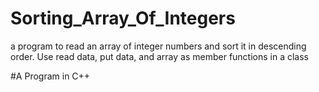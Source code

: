 # Sorting_Array_Of_Integers
a program to read an array of integer numbers  and sort it in descending order. Use read data, put  data, and array as member functions in a class

#A Program in C++
